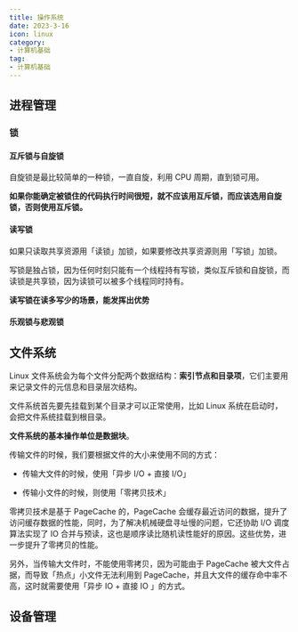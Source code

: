 ```yaml
---
title: 操作系统
date: 2023-3-16
icon: linux
category:
- 计算机基础
tag:
- 计算机基础
---
```






## 进程管理

### 锁

#### 互斥锁与自旋锁

自旋锁是最比较简单的一种锁，一直自旋，利用 CPU 周期，直到锁可用。

**如果你能确定被锁住的代码执行时间很短，就不应该用互斥锁，而应该选用自旋锁，否则使用互斥锁。**

#### 读写锁

如果只读取共享资源用「读锁」加锁，如果要修改共享资源则用「写锁」加锁。

写锁是独占锁，因为任何时刻只能有一个线程持有写锁，类似互斥锁和自旋锁，而读锁是共享锁，因为读锁可以被多个线程同时持有。

**读写锁在读多写少的场景，能发挥出优势**

#### 乐观锁与悲观锁



## 文件系统

Linux 文件系统会为每个文件分配两个数据结构：**索引节点和目录项**，它们主要用来记录文件的元信息和目录层次结构。

文件系统首先要先挂载到某个目录才可以正常使用，比如 Linux 系统在启动时，会把文件系统挂载到根目录。

**文件系统的基本操作单位是数据块**。

传输文件的时候，我们要根据文件的大小来使用不同的方式：

- 传输大文件的时候，使用「异步 I/O + 直接 I/O」

- 传输小文件的时候，则使用「零拷贝技术」

零拷贝技术是基于 PageCache 的，PageCache 会缓存最近访问的数据，提升了访问缓存数据的性能，同时，为了解决机械硬盘寻址慢的问题，它还协助 I/O 调度算法实现了 IO 合并与预读，这也是顺序读比随机读性能好的原因。这些优势，进一步提升了零拷贝的性能。

另外，当传输大文件时，不能使用零拷贝，因为可能由于 PageCache 被大文件占据，而导致「热点」小文件无法利用到 PageCache，并且大文件的缓存命中率不高，这时就需要使用「异步 IO + 直接 IO 」的方式。

## 设备管理